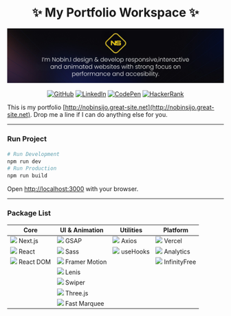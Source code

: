 <div align="center">
  <h1>✨ My Portfolio Workspace ✨</h1>
</div>

![Portfolio Preview](/public/readme.png)

<div align="center">
  <a href="https://github.com/NobinSijo7T" title="GitHub"><img src="https://img.shields.io/badge/GitHub-181717?style=for-the-badge&logo=github&logoColor=white" alt="GitHub" /></a>
  <a href="https://www.linkedin.com/in/nobin-sijo-n77t/" title="LinkedIn"><img src="https://img.shields.io/badge/LinkedIn-0A66C2?style=for-the-badge&logo=linkedin&logoColor=white" alt="LinkedIn" /></a>
  <a href="https://codepen.io/Nobin-Sijo" title="CodePen"><img src="https://img.shields.io/badge/CodePen-000000?style=for-the-badge&logo=codepen&logoColor=white" alt="CodePen" /></a>
  <a href="https://www.hackerrank.com/profile/nobinsijo360t" title="HackerRank"><img src="https://img.shields.io/badge/HackerRank-00EA64?style=for-the-badge&logo=hackerrank&logoColor=white" alt="HackerRank" /></a>
</div>

This is my portfolio [http://nobinsijo.great-site.net](http://nobinsijo.great-site.net). Drop me a line if I can do anything else for you.

---

### Run Project
```bash
# Run Development
npm run dev
# Run Production
npm run build
```
Open [http://localhost:3000](http://localhost:3000) with your browser.

---

### Package List

<div align="center">

| Core | UI & Animation | Utilities | Platform |
|------|----------------|-----------|----------|
| <img src="https://cdn.worldvectorlogo.com/logos/next-js.svg" height="20"> Next.js | <img src="https://img.shields.io/badge/GSAP-Animation-brightgreen" height="20"> GSAP | <img src="https://cdn.worldvectorlogo.com/logos/axios.svg" height="20"> Axios | <img src="https://assets.vercel.com/image/upload/v1607554385/repositories/vercel/logo.png" height="20"> Vercel |
| <img src="https://cdn.worldvectorlogo.com/logos/react-2.svg" height="20"> React | <img src="https://cdn.worldvectorlogo.com/logos/sass-1.svg" height="20"> Sass | <img src="https://img.shields.io/badge/usehooks-hooks-blue" height="20"> useHooks | <img src="https://assets.vercel.com/image/upload/v1607554385/repositories/vercel/logo.png" height="20"> Analytics |
| <img src="https://cdn.worldvectorlogo.com/logos/react-2.svg" height="20"> React DOM | <img src="https://framerusercontent.com/images/48ha9ZR9oZQGQ6gZ8YUfElP3T0A.png" height="20"> Framer Motion | | <img src="https://img.shields.io/badge/InfinityFree-Hosting-purple" height="20"> InfinityFree |
| | <img src="https://img.shields.io/badge/Lenis-Smooth_Scroll-blue" height="20"> Lenis | | |
| | <img src="https://swiperjs.com/images/swiper-logo.svg" height="20"> Swiper | | |
| | <img src="https://cdn.worldvectorlogo.com/logos/threejs-1.svg" height="20"> Three.js | | |
| | <img src="https://img.shields.io/badge/Fast_Marquee-Scrolling-orange" height="20"> Fast Marquee | | |

</div>

